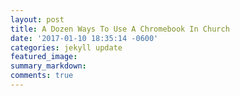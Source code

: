 ```yaml
---
layout: post
title: A Dozen Ways To Use A Chromebook In Church
date: '2017-01-10 18:35:14 -0600'
categories: jekyll update
featured_image:
summary_markdown:
comments: true
---
```

